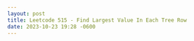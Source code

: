 ```yaml
---
layout: post
title: Leetcode 515 - Find Largest Value In Each Tree Row
date: 2023-10-23 19:28 -0600
---
```

